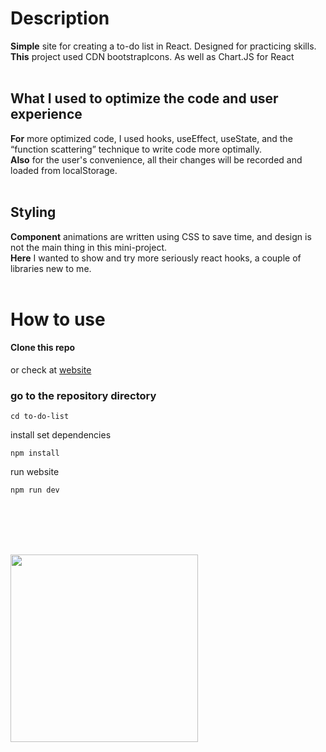 # Description

**Simple** site for creating a to-do list in React. Designed for practicing skills. <br/>
**This** project used CDN bootstrapIcons. As well as Chart.JS for React <br/><br/>

## What I used to optimize the code and user experience
**For** more optimized code, I used hooks, useEffect, useState, and the “function scattering” technique to write code more optimally.<br/>
**Also** for the user's convenience, all their changes will be recorded and loaded from localStorage. <br/><br/>

## Styling
**Component** animations are written using CSS to save time, and design is not the main thing in this mini-project.<br/> **Here** I wanted to show and try more seriously react hooks, a couple of libraries new to me.<br/><br/>

# How to use
#### Clone this repo
or check at <a href="https://blednyikaklanaya.github.io/Todo-List/" >website<a/>

### go to the repository directory
```
cd to-do-list
```
install set dependencies
```
npm install
```
run website
```
npm run dev
```

<br/><br/><br/><br/>

<img src="https://camo.githubusercontent.com/1c6b26008292780e41ea4a4b0a005b3bfdadb5792e5a21929608f2eea02f1706/68747470733a2f2f6373342e70696b6162752e72752f706f73745f696d672f323031362f30382f30332f31312f313437303234393834303133373236313934342e6a7067" width="300px"/>
